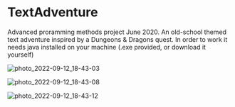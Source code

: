 # TextAdventure
Advanced proramming methods project June 2020.
An old-school themed text adventure inspired by a Dungeons & Dragons quest.
In order to work it needs java installed on your machine (.exe provided, or download it yourself)

![photo_2022-09-12_18-43-03](https://user-images.githubusercontent.com/48125720/189710085-6be8bfeb-0387-4086-b436-f2bf262706b7.jpg)

![photo_2022-09-12_18-43-08](https://user-images.githubusercontent.com/48125720/189710088-bc0032ac-6ce6-4e06-af30-752666e1bf85.jpg)

![photo_2022-09-12_18-43-12](https://user-images.githubusercontent.com/48125720/189710090-7a0ad52d-1b01-43c7-8d59-8212eb6946ca.jpg)
